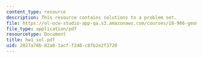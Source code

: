 ```yaml
---
content_type: resource
description: This resource contains solutions to a problem set.
file: https://ol-ocw-studio-app-qa.s3.amazonaws.com/courses/18-966-geometry-of-manifolds-spring-2007/2027a78b82a01acff248c8fb2e2f3720_hw1_sol.pdf
file_type: application/pdf
resourcetype: Document
title: hw1_sol.pdf
uid: 2027a78b-82a0-1acf-f248-c8fb2e2f3720
---
```

